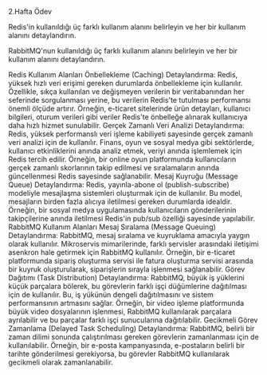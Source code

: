 2.Hafta Ödev

Redis'in kullanıldığı üç farklı kullanım alanını belirleyin ve her bir kullanım alanını detaylandırın.

RabbitMQ'nun kullanıldığı üç farklı kullanım alanını belirleyin ve her bir kullanım alanını detaylandırın.


Redis Kullanım Alanları
Önbellekleme (Caching)
Detaylandırma: Redis, yüksek hızlı veri erişimi gereken durumlarda önbellekleme için kullanılır. Özellikle, sıkça kullanılan ve değişmeyen verilerin bir veritabanından her seferinde sorgulanması yerine, bu verilerin Redis'te tutulması performansı önemli ölçüde artırır. Örneğin, e-ticaret sitelerinde ürün detayları, kullanıcı bilgileri, oturum verileri gibi veriler Redis'te önbelleğe alınarak kullanıcıya daha hızlı hizmet sunulabilir.
Gerçek Zamanlı Veri Analizi
Detaylandırma: Redis, yüksek performanslı veri işleme kabiliyeti sayesinde gerçek zamanlı veri analizi için de kullanılır. Finans, oyun ve sosyal medya gibi sektörlerde, kullanıcı etkinliklerini anında analiz etmek, veriyi anında işlemlemek için Redis tercih edilir. Örneğin, bir online oyun platformunda kullanıcıların gerçek zamanlı skorlarının takip edilmesi ve sıralamaların anında güncellenmesi Redis sayesinde sağlanabilir.
Mesaj Kuyruğu (Message Queue)
Detaylandırma: Redis, yayınla-abone ol (publish-subscribe) modeliyle mesajlaşma sistemleri oluşturmak için de kullanılır. Bu model, mesajların birden fazla alıcıya iletilmesi gereken durumlarda idealdir. Örneğin, bir sosyal medya uygulamasında kullanıcıların gönderilerinin takipçilerine anında iletilmesi Redis'in pub/sub özelliği sayesinde yapılabilir.
RabbitMQ Kullanım Alanları
Mesaj Sıralama (Message Queuing)
Detaylandırma: RabbitMQ, mesaj sıralama ve kuyruklama amacıyla yaygın olarak kullanılır. Mikroservis mimarilerinde, farklı servisler arasındaki iletişimi asenkron hale getirmek için RabbitMQ kullanılır. Örneğin, bir e-ticaret platformunda sipariş oluşturma servisi ile fatura oluşturma servisi arasında bir kuyruk oluşturularak, siparişlerin sırayla işlenmesi sağlanabilir.
Görev Dağıtımı (Task Distribution)
Detaylandırma: RabbitMQ, büyük iş yüklerini küçük parçalara bölerek, bu görevlerin farklı işçi düğümlerine dağıtılması için de kullanılır. Bu, iş yükünün dengeli dağıtılmasını ve sistem performansının artmasını sağlar. Örneğin, bir video işleme platformunda büyük video dosyalarının işlenmesi, RabbitMQ kullanılarak parçalara ayrılabilir ve bu parçalar farklı işçi sunucularına dağıtılabilir.
Gecikmeli Görev Zamanlama (Delayed Task Scheduling)
Detaylandırma: RabbitMQ, belirli bir zaman dilimi sonunda çalıştırılması gereken görevlerin zamanlanması için de kullanılabilir. Örneğin, bir e-posta kampanyasında, e-postaların belirli bir tarihte gönderilmesi gerekiyorsa, bu görevler RabbitMQ kullanılarak gecikmeli olarak zamanlanabilir.